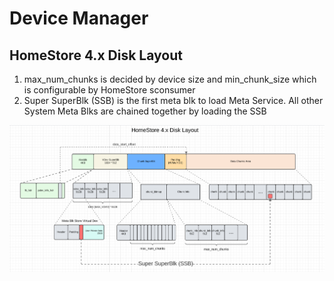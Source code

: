 # Device Manager

## HomeStore 4.x Disk Layout
1. max_num_chunks is decided by device size and min_chunk_size which is configurable by HomeStore sconsumer
2. Super SuperBlk (SSB) is the first meta blk to load Meta Service. All other System Meta Blks are chained together by loading the SSB 

![HomeStore_Disk_Layout](../../../docs/imgs/HomeStore_Disk_Layout.png)
